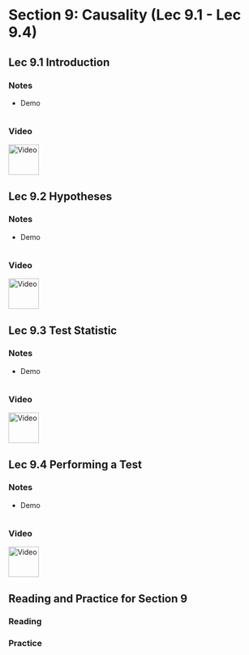 # Section 9: Causality (Lec 9.1 - Lec 9.4)

## Lec 9.1 Introduction

### Notes

+ Demo
    ```python

    ```

### Video

<a href="url" alt="text" target="_blank">
  <img src="http://files.softicons.com/download/system-icons/windows-8-metro-invert-icons-by-dakirby309/png/64x64/Folders%20&%20OS/My%20Videos.png" alt="Video" width="60px"> 
</a>


## Lec 9.2 Hypotheses

### Notes

+ Demo
    ```python

    ```

### Video

<a href="url" alt="text" target="_blank">
  <img src="http://files.softicons.com/download/system-icons/windows-8-metro-invert-icons-by-dakirby309/png/64x64/Folders%20&%20OS/My%20Videos.png" alt="Video" width="60px"> 
</a>


## Lec 9.3 Test Statistic

### Notes

+ Demo
    ```python

    ```

### Video

<a href="url" alt="text" target="_blank">
  <img src="http://files.softicons.com/download/system-icons/windows-8-metro-invert-icons-by-dakirby309/png/64x64/Folders%20&%20OS/My%20Videos.png" alt="Video" width="60px"> 
</a>


## Lec 9.4 Performing a Test

### Notes

+ Demo
    ```python

    ```

### Video

<a href="url" alt="text" target="_blank">
  <img src="http://files.softicons.com/download/system-icons/windows-8-metro-invert-icons-by-dakirby309/png/64x64/Folders%20&%20OS/My%20Videos.png" alt="Video" width="60px"> 
</a>


## Reading and Practice for Section 9

### Reading


### Practice




